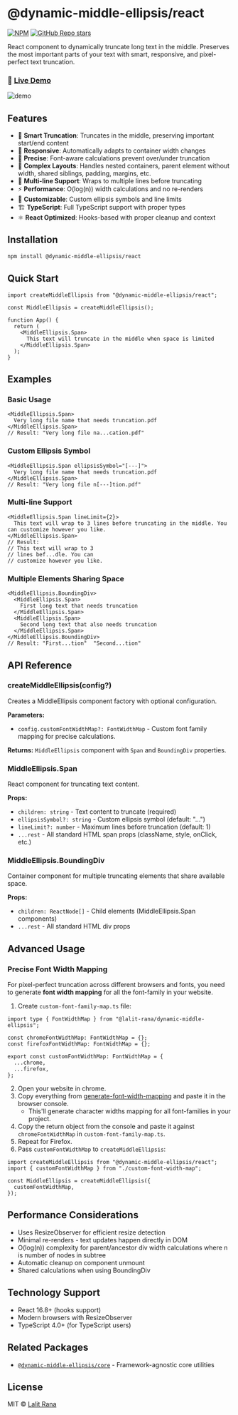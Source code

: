 # @dynamic-middle-ellipsis/react

[![NPM](https://img.shields.io/npm/v/@dynamic-middle-ellipsis/react)](https://www.npmjs.com/package/@dynamic-middle-ellipsis/react)
[![GitHub Repo stars](https://img.shields.io/github/stars/LalitSinghRana/dynamic-middle-ellipsis)](https://github.com/LalitSinghRana/dynamic-middle-ellipsis.git)

React component to dynamically truncate long text in the middle. Preserves the most important parts of your text with smart, responsive, and pixel-perfect text truncation.

### 🔗 [Live Demo](https://dynamic-middle-ellipsis-react.vercel.app/)

![demo](../../media/demo-high-frame-rate.gif)

## Features

- 🚀 **Smart Truncation**: Truncates in the middle, preserving important start/end content
- 📱 **Responsive**: Automatically adapts to container width changes
- 🎯 **Precise**: Font-aware calculations prevent over/under truncation  
- 🔧 **Complex Layouts**: Handles nested containers, parent element without width, shared siblings, padding, margins, etc.
- 📝 **Multi-line Support**: Wraps to multiple lines before truncating
- ⚡ **Performance**: O(log(n)) width calculations and no re-renders
- 🎨 **Customizable**: Custom ellipsis symbols and line limits
- 🏗️ **TypeScript**: Full TypeScript support with proper types
- ⚛️ **React Optimized**: Hooks-based with proper cleanup and context

## Installation

```bash
npm install @dynamic-middle-ellipsis/react
```

## Quick Start

```tsx
import createMiddleEllipsis from "@dynamic-middle-ellipsis/react";

const MiddleEllipsis = createMiddleEllipsis();

function App() {
  return (
    <MiddleEllipsis.Span>
      This text will truncate in the middle when space is limited
    </MiddleEllipsis.Span>
  );
}
```

## Examples

### Basic Usage
```tsx
<MiddleEllipsis.Span>
  Very long file name that needs truncation.pdf
</MiddleEllipsis.Span>
// Result: "Very long file na...cation.pdf"
```

### Custom Ellipsis Symbol
```tsx
<MiddleEllipsis.Span ellipsisSymbol="[---]">
  Very long file name that needs truncation.pdf
</MiddleEllipsis.Span>
// Result: "Very long file n[---]tion.pdf"
```

### Multi-line Support
```tsx
<MiddleEllipsis.Span lineLimit={2}>
  This text will wrap to 3 lines before truncating in the middle. You can customize however you like.
</MiddleEllipsis.Span>
// Result: 
// This text will wrap to 3 
// lines bef...dle. You can 
// customize however you like.
```

### Multiple Elements Sharing Space
```tsx
<MiddleEllipsis.BoundingDiv>
  <MiddleEllipsis.Span>
    First long text that needs truncation
  </MiddleEllipsis.Span>
  <MiddleEllipsis.Span>
    Second long text that also needs truncation
  </MiddleEllipsis.Span>
</MiddleEllipsis.BoundingDiv>
// Result: "First...tion"  "Second...tion"
```

## API Reference

### createMiddleEllipsis(config?)

Creates a MiddleEllipsis component factory with optional configuration.

**Parameters:**
- `config.customFontWidthMap?: FontWidthMap` - Custom font family mapping for precise calculations.

**Returns:** `MiddleEllipsis` component with `Span` and `BoundingDiv` properties.

### MiddleEllipsis.Span

React component for truncating text content.

**Props:**
- `children: string` - Text content to truncate (required)
- `ellipsisSymbol?: string` - Custom ellipsis symbol (default: "...")  
- `lineLimit?: number` - Maximum lines before truncation (default: 1)
- `...rest` - All standard HTML span props (className, style, onClick, etc.)


### MiddleEllipsis.BoundingDiv

Container component for multiple truncating elements that share available space.

**Props:**
- `children: ReactNode[]` - Child elements (MiddleEllipsis.Span components)
- `...rest` - All standard HTML div props

## Advanced Usage

### Precise Font Width Mapping

For pixel-perfect truncation across different browsers and fonts, you need to generate **font width mapping** for all the font-family in your website. 
    
1. Create `custom-font-family-map.ts` file:
  ```tsx
  import type { FontWidthMap } from "@lalit-rana/dynamic-middle-ellipsis";

  const chromeFontWidthMap: FontWidthMap = {};
  const firefoxFontWidthMap: FontWidthMap = {};

  export const customFontWidthMap: FontWidthMap = {
    ...chrome,
    ...firefox,
  };
  ```
2. Open your website in chrome.
3. Copy everything from [generate-font-width-mapping](https://github.com/LalitSinghRana/dynamic-middle-ellipsis/blob/main/tools/generate-font-width-mapping.js) and paste it in the browser console.
      - This'll generate character widths mapping for all font-families in your project.
4. Copy the return object from the console and paste it against `chromeFontWidthMap` in `custom-font-family-map.ts`.
5. Repeat for Firefox.
6. Pass `customFontWidthMap` to `createMiddleEllipsis`:
  ```tsx
  import createMiddleEllipsis from "@dynamic-middle-ellipsis/react";
  import { customFontWidthMap } from "./custom-font-width-map";

  const MiddleEllipsis = createMiddleEllipsis({
    customFontWidthMap,
  });
  ```


## Performance Considerations

- Uses ResizeObserver for efficient resize detection
- Minimal re-renders - text updates happen directly in DOM
- O(log(n)) complexity for parent/ancestor div width calculations where n is number of nodes in subtree
- Automatic cleanup on component unmount
- Shared calculations when using BoundingDiv

## Technology Support

- React 16.8+ (hooks support)
- Modern browsers with ResizeObserver
- TypeScript 4.0+ (for TypeScript users)

## Related Packages

- [`@dynamic-middle-ellipsis/core`](https://www.npmjs.com/package/@dynamic-middle-ellipsis/core) - Framework-agnostic core utilities

## License

MIT © [Lalit Rana](https://github.com/LalitSinghRana)
